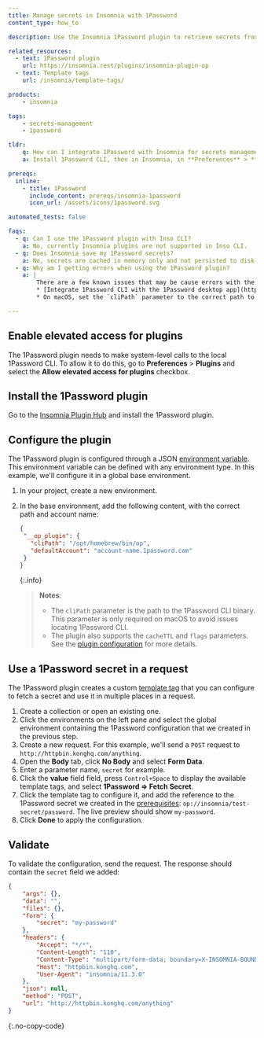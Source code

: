 ```yaml
---
title: Manage secrets in Insomnia with 1Password
content_type: how_to

description: Use the Insomnia 1Password plugin to retrieve secrets from a 1Password vault and use them in your requests.

related_resources:
  - text: 1Password plugin
    url: https://insomnia.rest/plugins/insomnia-plugin-op
  - text: Template tags
    url: /insomnia/template-tags/

products:
    - insomnia

tags:
    - secrets-management
    - 1password

tldr:
    q: How can I integrate 1Password with Insomnia for secrets management?
    a: Install 1Password CLI, then in Insomnia, in **Preferences** > **Plugins**, allow elevated access to plugins and install the [Insomnia 1Password plugin](https://insomnia.rest/plugins/insomnia-plugin-op). Configure the plugin with the `__op_plugin` environment variable, and use the 1Password [template tag](/insomnia/template-tags/) to fetch a secret.

prereqs:
  inline:
    - title: 1Password
      include_content: prereqs/insomnia-1password
      icon_url: /assets/icons/1password.svg

automated_tests: false

faqs:
  - q: Can I use the 1Password plugin with Inso CLI?
    a: No, currently Insomnia plugins are not supported in Inso CLI.
  - q: Does Insomnia save my 1Password secrets?
    a: No, secrets are cached in memory only and not persisted to disk.
  - q: Why am I getting errors when using the 1Password plugin?
    a: |
        There are a few known issues that may be cause errors with the plugin. Make sure that everything is configured properly:
        * [Integrate 1Password CLI with the 1Password desktop app](https://developer.1password.com/docs/cli/get-started/#step-2-turn-on-the-1password-desktop-app-integration).
        * On macOS, set the `cliPath` parameter to the correct path to the 1Password CLI binary, and make sure that the desktop app is set to [run in the background](https://developer.1password.com/docs/cli/app-integration/#if-you-see-a-connection-error).

---
```


## Enable elevated access for plugins

The 1Password plugin needs to make system-level calls to the local 1Password CLI. To allow it to do this, go to **Preferences** > **Plugins** and select the **Allow elevated access for plugins** checkbox.

## Install the 1Password plugin

Go to the [Insomnia Plugin Hub](https://insomnia.rest/plugins/insomnia-plugin-op) and install the 1Password plugin.

## Configure the plugin

The 1Password plugin is configured through a JSON [environment variable](/insomnia/environments/). This environment variable can be defined with any environment type. In this example, we'll configure it in a global base environment.

1. In your project, create a new environment.
1. In the base environment, add the following content, with the correct path and account name:
   ```json
   {
    "__op_plugin": {
      "cliPath": "/opt/homebrew/bin/op",
      "defaultAccount": "account-name.1password.com"
    }
   }
   ```

   {:.info}
   > **Notes**:
   > * The `cliPath` parameter is the path to the 1Password CLI binary. This parameter is only required on macOS to avoid issues locating 1Password CLI.
   > * The plugin also supports the `cacheTTL` and `flags` parameters. See the [plugin configuration](https://insomnia.rest/plugins/insomnia-plugin-op#configuration) for more details.

## Use a 1Password secret in a request

The 1Password plugin creates a custom [template tag](/insomnia/template-tags/) that you can configure to fetch a secret and use it in multiple places in a request.

1. Create a collection or open an existing one.
1. Click the environments on the left pane and select the global environment containing the 1Password configuration that we created in the previous step.
1. Create a new request. For this example, we'll send a `POST` request to `http://httpbin.konghq.com/anything`.
1. Open the **Body** tab, click **No Body** and select **Form Data**.
1. Enter a parameter name, `secret` for example.
1. Click the **value** field field, press `Control+Space` to display the available template tags, and select **1Password => Fetch Secret**.
1. Click the template tag to configure it, and add the reference to the 1Password secret we created in the [prerequisites](#1password): `op://insomnia/test-secret/password`. The live preview should show `my-password`.
1. Click **Done** to apply the configuration.

## Validate

To validate the configuration, send the request. The response should contain the `secret` field we added:
```json
{
	"args": {},
	"data": "",
	"files": {},
	"form": {
		"secret": "my-password"
	},
	"headers": {
		"Accept": "*/*",
		"Content-Length": "110",
		"Content-Type": "multipart/form-data; boundary=X-INSOMNIA-BOUNDARY",
		"Host": "httpbin.konghq.com",
		"User-Agent": "insomnia/11.3.0"
	},
	"json": null,
	"method": "POST",
	"url": "http://httpbin.konghq.com/anything"
}
```
{:.no-copy-code}
